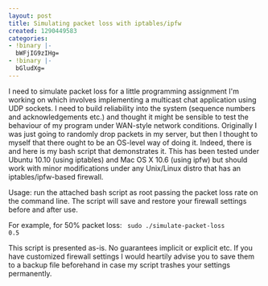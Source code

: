 ```yaml
---
layout: post
title: Simulating packet loss with iptables/ipfw
created: 1290449583
categories:
- !binary |-
  bWFjIG9zIHg=
- !binary |-
  bGludXg=
---
```

I need to simulate packet loss for a little programming assignment I'm working on which involves implementing a multicast chat application using UDP sockets. I need to build reliability into the system (sequence numbers and acknowledgements etc.) and thought it might be sensible to test the behaviour of my program under WAN-style network conditions. Originally I was just going to randomly drop packets in my server, but then I thought to myself that there ought to be an OS-level way of doing it. Indeed, there is and here is my bash script that demonstrates it. This has been tested under Ubuntu 10.10 (using iptables) and Mac OS X 10.6 (using ipfw) but should work with minor modifications under any Unix/Linux distro that has an iptables/ipfw-based firewall.

Usage: run the attached bash script as root passing the packet loss rate on the command line. The script will save and restore your firewall settings before and after use.

For example, for 50% packet loss:
<code>
sudo ./simulate-packet-loss 0.5
</code>

This script is presented as-is. No guarantees implicit or explicit etc. If you have customized firewall settings I would heartily advise you to save them to a backup file beforehand in case my script trashes your settings permanently.
